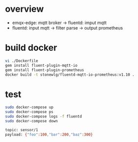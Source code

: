 # overview
- emqx-edge: mqtt broker -> fluentd: imput mqtt
- fluentd: input mqtt -> filter parse -> output prometheus

# build docker
```bash
vi ./Dockerfile
gem install fluent-plugin-mqtt-io
gem install fluent-plugin-prometheus
docker build -t stonewlg/fluentd-mqtt-io-prometheus:v1.10 .
```

# test
```sh
sudo docker-compose up
sudo docker-compose ps
sudo docker-compose logs -f fluentd
sudo docker-compose down

topic: sensor/1
payload: {"foo":100,"bar":200,"baz":300}
```